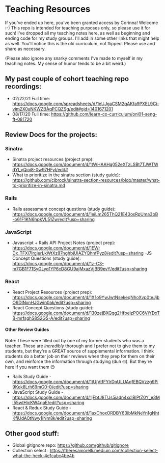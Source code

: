 # Teaching Resources

If you've ended up here, you've been granted access by Corinna! Welcome :-) This repo is intended for teaching purposes only, so please use it for such! I've dropped all my teaching notes here, as well as beginning and ending code for my study groups. I'll add in some other links that might help as well. You'll notice this is the old curriculum, not flipped. Please use and share as necessary. 

(Please also ignore any snarky comments I've made to myself in my teaching notes. My sense of humor tends to be a bit weird.)

## My past couple of cohort teaching repo recordings:

- 02/22/21 Full time: https://docs.google.com/spreadsheets/d/1eUJgaCSM2qAKfa9PXEL9Ci-vim2X0uNKWZBAqPCQZSg/edit#gid=1401671201
- 08/17/20 Full time: https://github.com/learn-co-curriculum/onl01-seng-ft-081720

## Review Docs for the projects:
### Sinatra

- Sinatra project resources (project prep): https://docs.google.com/document/d/1tWHAAHg052eXTzLSBt7TJWTWdYl_yQioi8-0w97HFyI/edit#
- What to prioritize in the sinatra section (study guide): https://github.com/cjbrock/sinatra-section-resources/blob/master/what-to-prioritize-in-sinatra.md

### Rails
- Rails assessment concept questions (study guide): https://docs.google.com/document/d/1eiLm265ThQ21E43oxRpUma3bB-o61F1KN6hpkVL51Zw/edit?usp=sharing

### JavaScript
- Javascript + Rails API Project Notes (project prep): https://docs.google.com/document/d/1EW-Dx_TFXi7IrgjerLkWtXz87nghbjUIAZYQhnfPyz8/edit?usp=sharing
-JS Concept Questions (study guide): https://docs.google.com/document/d/1z-C3-m7GB1F71SyGLyq1YP6cD8GU9ajMxazVjBB9evY/edit?usp=sharing


### React
- React Project Resources (project prep): https://docs.google.com/document/d/1X1o9YwJwtNsekeqNhoXvp0teJjbO9DINxnHJGwin0ak/edit?usp=sharing
- React Concept Questions (study guide): https://docs.google.com/document/d/130zejBXQqg2HfbelzPOC6ViYDxTB-mrfsghS8S2GS-A/edit?usp=sharing 


#### Other Review Guides
Note: These were filled out by one of my former students who was a teacher. These are *incredibly* thorough and I prefer not to give them to my students, but they're a GREAT source of supplemental information. I think students do a better job on their reviews when they prep for them on their own, and reinforce the information through studying (duh 🙄). But they're here if you want them 😉

- Rails Study Guide - https://docs.google.com/document/d/1tUjVtfFYlrDpULUAqfEBQVzzg9Pi9Kek8Lrh69mG0-0/edit?usp=sharing 
- JavaScript Study Guide - https://docs.google.com/document/d/1jFbtJ8TUs5jadn4xcIBIPtZ0Y_e3Ml55wtHjcKW4qaE/edit?usp=sharing
- React & Redux Study Guide - https://docs.google.com/document/d/1axChoxORDBY63ibMkNeYn1gNhtKfjUdAOtNwy1iNm8k/edit?usp=sharing


## Other good stuff:

- Global gitignore repo: https://github.com/github/gitignore
- Collection select : https://theresamorelli.medium.com/collection-select-what-the-heck-4e1cabc4be4b